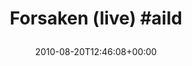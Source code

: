 ---
retweeted: false
source: <a href="http://termtter.org/" rel="nofollow">Termtter</a>
entities:
  hashtags:
  - text: aild
    indices:
    - '16'
    - '21'
  symbols: []
  user_mentions: []
  urls: []
display_text_range:
- '0'
- '21'
favorite_count: '0'
id_str: '21661380301'
truncated: false
retweet_count: '0'
id: '21661380301'
created_at: Fri Aug 20 12:46:08 +0000 2010
favorited: false
full_text: 'Forsaken (live) #aild'
lang: en
tags:
- aild
- pesos/twitter
date: '2010-08-20T12:46:08+00:00'
src: https://twitter.com/bascht/status/21661380301
original_url: https://twitter.com/bascht/status/21661380301
type: twitter_tweet
text: 'Forsaken (live) #aild'
title: 'Forsaken (live) #aild

  '

---
